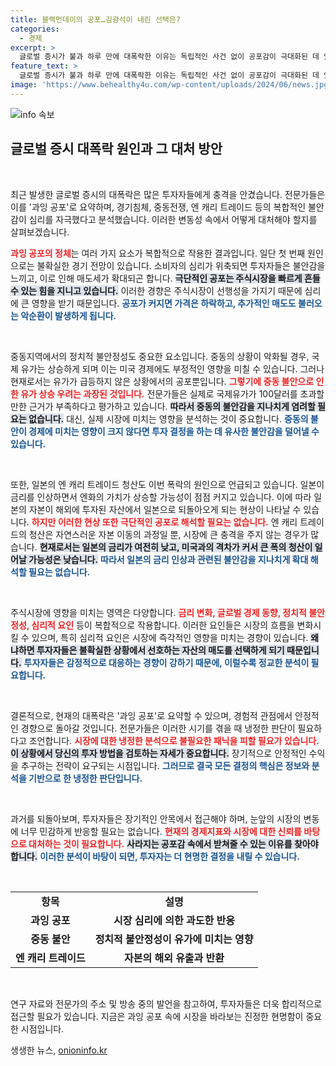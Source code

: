 ```yaml
---
title: 블랙먼데이의 공포…김광석이 내린 선택은?
categories:
  - 경제
excerpt: >
  글로벌 증시가 불과 하루 만에 대폭락한 이유는 독립적인 사건 없이 공포감이 극대화된 데 있습니다. 경기 침체 우려와 중동 불안, 일본의 금리 인상 등의 요소가 겹치면서 투자자들의 심리를 자극했습니다. 패닉셀로 인한 급락은 단기적인 현상일 뿐, 경기 위기가 아니라는 전문가의 진단이 주목받고 있습니다.
feature_text: >
  글로벌 증시가 불과 하루 만에 대폭락한 이유는 독립적인 사건 없이 공포감이 극대화된 데 있습니다. 경기 침체 우려와 중동 불안, 일본의 금리 인상 등의 요소가 겹치면서 투자자들의 심리를 자극했습니다. 패닉셀로 인한 급락은 단기적인 현상일 뿐, 경기 위기가 아니라는 전문가의 진단이 주목받고 있습니다.
image: 'https://www.behealthy4u.com/wp-content/uploads/2024/06/news.jpg'
---
```


<p><img src="https://www.behealthy4u.com/wp-content/uploads/2024/06/news.jpg" alt="info 속보" /></p>

<h2 data-ke-size="size26">글로벌 증시 대폭락 원인과 그 대처 방안</h2>

<p data-ke-size="size16">&nbsp;</p>

<p>최근 발생한 글로벌 증시의 대폭락은 많은 투자자들에게 충격을 안겼습니다. 전문가들은 이를 '과잉 공포'로 요약하며, 경기침체, 중동전쟁, 엔 캐리 트레이드 등의 복합적인 불안감이 심리를 자극했다고 분석했습니다. 이러한 변동성 속에서 어떻게 대처해야 할지를 살펴보겠습니다.</p>

<p><b><span style="color: #ee2323;">과잉 공포의 정체</span></b>는 여러 가지 요소가 복합적으로 작용한 결과입니다. 일단 첫 번째 원인으로는 불확실한 경기 전망이 있습니다. 소비자의 심리가 위축되면 투자자들은 불안감을 느끼고, 이로 인해 매도세가 확대되곤 합니다. <b><span style="background-color: #21538527;">극단적인 공포는 주식시장을 빠르게 흔들 수 있는 힘을 지니고 있습니다.</span></b> 이러한 경향은 주식시장이 선행성을 가지기 때문에 심리에 큰 영향을 받기 때문입니다. <b><span style="color: #1a5490;">공포가 커지면 가격은 하락하고, 추가적인 매도도 불러오는 악순환이 발생하게 됩니다.</span></b></p>

<p data-ke-size="size16">&nbsp;</p>

<p>중동지역에서의 정치적 불안정성도 중요한 요소입니다. 중동의 상황이 악화될 경우, 국제 유가는 상승하게 되며 이는 미국 경제에도 부정적인 영향을 미칠 수 있습니다. 그러나 현재로서는 유가가 급등하지 않은 상황에서의 공포뿐입니다. <b><span style="color: #ee2323;">그렇기에 중동 불안으로 인한 유가 상승 우려는 과장된 것입니다.</span></b> 전문가들은 실제로 국제유가가 100달러를 초과할만한 근거가 부족하다고 평가하고 있습니다. <b><span style="background-color: #21538527;">따라서 중동의 불안감을 지나치게 염려할 필요는 없습니다.</span></b> 대신, 실제 시장에 미치는 영향을 분석하는 것이 중요합니다. <b><span style="color: #1a5490;">중동의 불안이 경제에 미치는 영향이 크지 않다면 투자 결정을 하는 데 유사한 불안감을 덜어낼 수 있습니다.</span></b></p>

<p data-ke-size="size16">&nbsp;</p>

<p>또한, 일본의 엔 캐리 트레이드 청산도 이번 폭락의 원인으로 언급되고 있습니다. 일본이 금리를 인상하면서 엔화의 가치가 상승할 가능성이 점점 커지고 있습니다. 이에 따라 일본의 자본이 해외에 투자된 자산에서 일본으로 되돌아오게 되는 현상이 나타날 수 있습니다. <b><span style="color: #ee2323;">하지만 이러한 현상 또한 극단적인 공포로 해석할 필요는 없습니다.</span></b> 엔 캐리 트레이드의 청산은 자연스러운 자본 이동의 과정일 뿐, 시장에 큰 충격을 주지 않는 경우가 많습니다. <b><span style="background-color: #21538527;">현재로서는 일본의 금리가 여전히 낮고, 미국과의 격차가 커서 큰 폭의 청산이 일어날 가능성은 낮습니다.</span></b> <b><span style="color: #1a5490;">따라서 일본의 금리 인상과 관련된 불안감을 지나치게 확대 해석할 필요는 없습니다.</span></b></p>

<p data-ke-size="size16">&nbsp;</p>

<p>주식시장에 영향을 미치는 영역은 다양합니다. <b><span style="color: #ee2323;">금리 변화, 글로벌 경제 동향, 정치적 불안정성, 심리적 요인</span></b> 등이 복합적으로 작용합니다. 이러한 요인들은 시장의 흐름을 변화시킬 수 있으며, 특히 심리적 요인은 시장에 즉각적인 영향을 미치는 경향이 있습니다. <b><span style="background-color: #21538527;">왜냐하면 투자자들은 불확실한 상황에서 선호하는 자산의 매도를 선택하게 되기 때문입니다.</span></b> <b><span style="color: #1a5490;">투자자들은 감정적으로 대응하는 경향이 강하기 때문에, 이럴수록 정교한 분석이 필요합니다.</span></b></p>

<p data-ke-size="size16">&nbsp;</p>

<p>결론적으로, 현재의 대폭락은 '과잉 공포'로 요약할 수 있으며, 경험적 관점에서 안정적인 경향으로 돌아갈 것입니다. 전문가들은 이러한 시기를 겪을 때 냉정한 판단이 필요하다고 조언합니다. <b><span style="color: #ee2323;">시장에 대한 냉정한 분석으로 불필요한 패닉을 피할 필요가 있습니다.</span></b> <b><span style="background-color: #21538527;">이 상황에서 당신의 투자 방법을 검토하는 자세가 중요합니다.</span></b> 장기적으로 안정적인 수익을 추구하는 전략이 요구되는 시점입니다. <b><span style="color: #1a5490;">그러므로 결국 모든 결정의 핵심은 정보와 분석을 기반으로 한 냉정한 판단입니다.</span></b></p>

<p data-ke-size="size16">&nbsp;</p>

<p>과거를 되돌아보며, 투자자들은 장기적인 안목에서 접근해야 하며, 눈앞의 시장의 변동에 너무 민감하게 반응할 필요는 없습니다. <b><span style="color: #ee2323;">현재의 경제지표와 시장에 대한 신뢰를 바탕으로 대처하는 것이 필요합니다.</span></b> <b><span style="background-color: #21538527;">사라지는 공포감 속에서 받쳐줄 수 있는 이유를 찾아야 합니다.</span></b> <b><span style="color: #1a5490;">이러한 분석이 바탕이 되면, 투자자는 더 현명한 결정을 내릴 수 있습니다.</span></b> </p>

<p data-ke-size="size16">&nbsp;</p>

<table style="width: 100%; border-collapse: collapse;">
    <tr>
        <td style="text-align: center; height: 17px;"><b>항목</b></td>
        <td style="text-align: center; height: 17px;"><b>설명</b></td>
    </tr>
    <tr>
        <td style="text-align: center; height: 17px;"><b>과잉 공포</b></td>
        <td style="text-align: center; height: 17px;"><b>시장 심리에 의한 과도한 반응</b></td>
    </tr>
    <tr>
        <td style="text-align: center; height: 17px;"><b>중동 불안</b></td>
        <td style="text-align: center; height: 17px;"><b>정치적 불안정성이 유가에 미치는 영향</b></td>
    </tr>
    <tr>
        <td style="text-align: center; height: 17px;"><b>엔 캐리 트레이드</b></td>
        <td style="text-align: center; height: 17px;"><b>자본의 해외 유출과 반환</b></td>
    </tr>
</table>

<p data-ke-size="size16">&nbsp;</p>

<p>연구 자료와 전문가의 주소 및 방송 중의 발언을 참고하여, 투자자들은 더욱 합리적으로 접근할 필요가 있습니다. 지금은 과잉 공포 속에 시장을 바라보는 진정한 현명함이 중요한 시점입니다.</p>
생생한 뉴스, <a href="https://onioninfo.kr" rel="dofollow">onioninfo.kr</a>


